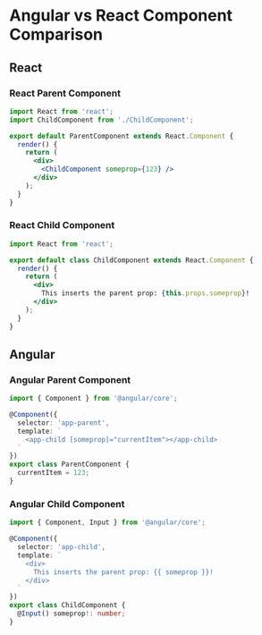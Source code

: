 # Angular vs React Component Comparison

## React

### React Parent Component
```jsx
import React from 'react';
import ChildComponent from './ChildComponent';

export default ParentComponent extends React.Component {
  render() {
    return (
      <div>
        <ChildComponent someprop={123} />
      </div>
    );
  }
}
```

### React Child Component
```jsx
import React from 'react';

export default class ChildComponent extends React.Component {
  render() {
    return (
      <div>
        This inserts the parent prop: {this.props.someprop}!
      </div>
    );
  }
}
```

## Angular

### Angular Parent Component
```ts
import { Component } from '@angular/core';

@Component({
  selector: 'app-parent',
  template: `
    <app-child [someprop]="currentItem"></app-child>
  `
})
export class ParentComponent {
  currentItem = 123;
}
```

### Angular Child Component
```ts
import { Component, Input } from '@angular/core';

@Component({
  selector: 'app-child',
  template: `
    <div>
      This inserts the parent prop: {{ someprop }}!
    </div>
  `
})
export class ChildComponent {
  @Input() someprop!: number;
}

```